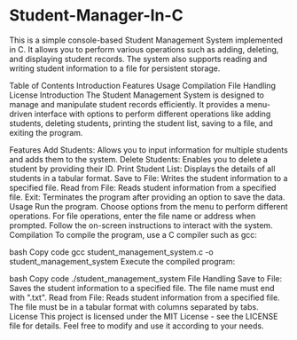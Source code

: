 # Student-Manager-In-C

This is a simple console-based Student Management System implemented in C. It allows you to perform various operations such as adding, deleting, and displaying student records. The system also supports reading and writing student information to a file for persistent storage.

Table of Contents
Introduction
Features
Usage
Compilation
File Handling
License
Introduction
The Student Management System is designed to manage and manipulate student records efficiently. It provides a menu-driven interface with options to perform different operations like adding students, deleting students, printing the student list, saving to a file, and exiting the program.

Features
Add Students: Allows you to input information for multiple students and adds them to the system.
Delete Students: Enables you to delete a student by providing their ID.
Print Student List: Displays the details of all students in a tabular format.
Save to File: Writes the student information to a specified file.
Read from File: Reads student information from a specified file.
Exit: Terminates the program after providing an option to save the data.
Usage
Run the program.
Choose options from the menu to perform different operations.
For file operations, enter the file name or address when prompted.
Follow the on-screen instructions to interact with the system.
Compilation
To compile the program, use a C compiler such as gcc:

bash
Copy code
gcc student_management_system.c -o student_management_system
Execute the compiled program:

bash
Copy code
./student_management_system
File Handling
Save to File: Saves the student information to a specified file. The file name must end with ".txt".
Read from File: Reads student information from a specified file. The file must be in a tabular format with columns separated by tabs.
License
This project is licensed under the MIT License - see the LICENSE file for details. Feel free to modify and use it according to your needs.
